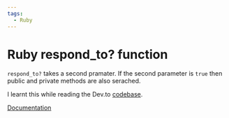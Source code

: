 ```yaml
---
tags:
  - Ruby
---
```


# Ruby respond_to? function

`respond_to?` takes a second pramater. If the second parameter is `true` then public and private methods are also serached.

I learnt this while reading the Dev.to [codebase](https://github.com/thepracticaldev/dev.to/pull/5521/files#r367254219).

[Documentation](https://apidock.com/ruby/Object/respond_to%3F)
